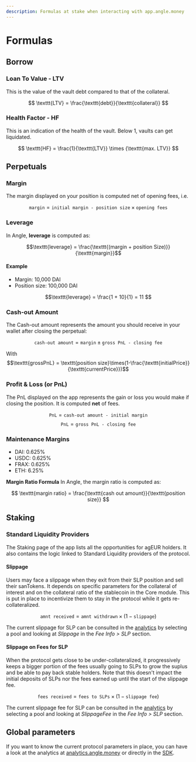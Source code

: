 ```yaml
---
description: Formulas at stake when interacting with app.angle.money
---
```


# Formulas

## Borrow

### Loan To Value - LTV

This is the value of the vault debt compared to that of the collateral.

$$
\texttt{LTV} = \frac{\texttt{debt}}{\texttt{collateral}}
$$

### Health Factor - HF

This is an indication of the health of the vault. Below 1, vaults can get liquidated.

$$
\texttt{HF} = \frac{1}{\texttt{LTV}} \times {\texttt{max. LTV}}
$$

## Perpetuals

### Margin

The margin displayed on your position is computed net of opening fees, i.e.

$$
\texttt{margin} = \texttt{initial margin - position size} \times \texttt{opening fees}
$$

### Leverage

In Angle, **leverage** is computed as:

$$\texttt{leverage} = \frac{\texttt{(margin + position Size)}}{\texttt{margin}}$$

#### Example

- Margin: 10,000 DAI
- Position size: 100,000 DAI

$$\texttt{leverage} = \frac{1 + 10}{1} = 11 $$

### Cash-out Amount

The Cash-out amount represents the amount you should receive in your wallet after closing the perpetual:

$$\texttt{cash-out amount} = \texttt{margin} \pm \texttt{gross PnL - closing fee} $$

With $$\texttt{grossPnL} = \texttt{position size}\times(1-\frac{\texttt{initialPrice}}{\texttt{currentPrice}})$$

### Profit & Loss (or PnL)

The PnL displayed on the app represents the gain or loss you would make if closing the position. It is computed **net** of fees.

$$ \texttt{PnL} = \texttt{cash-out amount - initial margin} $$
$$ \texttt{PnL} = \texttt{gross PnL - closing fee} $$

### Maintenance Margins

- DAI: 0.625%
- USDC: 0.625%
- FRAX: 0.625%
- ETH: 6.25%

**Margin Ratio Formula**
In Angle, the margin ratio is computed as:

$$
\texttt{margin ratio} = \frac{\texttt{cash out amount}}{\texttt{position size}}
$$

## Staking

### Standard Liquidity Providers

The Staking page of the app lists all the opportunities for agEUR holders. It also contains the logic linked to Standard Liquidity providers of the protocol.

#### Slippage

Users may face a slippage when they exit from their SLP position and sell their sanTokens. It depends on specific parameters for the collateral of interest and on the collateral ratio of the stablecoin in the Core module. This is put in place to incentivize them to stay in the protocol while it gets re-collateralized.

$$
\texttt{amnt received} = \texttt{amnt withdrawn} \times{(1 - \texttt{slippage})}
$$

The current slippage for SLP can be consulted in the [analytics](https://analytics.angle.money/) by selecting a pool and looking at _Slippage_ in the _Fee Info > SLP_ section.

#### Slippage on Fees for SLP

When the protocol gets close to be under-collateralized, it progressively keeps a bigger portion of the fees usually going to SLPs to grow the suplus and be able to pay back stable holders. Note that this doesn't impact the initial deposits of SLPs nor the fees earned up until the start of the slippage fee.

$$
\texttt{fees received} = \texttt{fees to SLPs} \times{(1-\texttt{slippage fee})}
$$

The current slippage fee for SLP can be consulted in the [analytics](https://analytics.angle.money/) by selecting a pool and looking at _SlippageFee_ in the _Fee Info > SLP_ section.

## Global parameters

If you want to know the current protocol parameters in place, you can have a look at the analytics at [analytics.angle.money](https://analytics.angle.money) or directly in the [SDK](https://github.com/AngleProtocol/angle-sdk).
